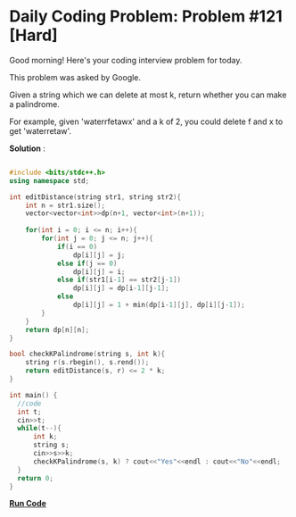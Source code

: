 
# Daily Coding Problem: Problem #121 [Hard]

Good morning! Here's your coding interview problem for today.

This problem was asked by Google.

Given a string which we can delete at most k, return whether you can make a palindrome.

For example, given 'waterrfetawx' and a k of 2, you could delete f and x to get 'waterretaw'.

**Solution** :

```cpp

#include <bits/stdc++.h>
using namespace std;

int editDistance(string str1, string str2){
    int n = str1.size();
    vector<vector<int>>dp(n+1, vector<int>(n+1));
    
    for(int i = 0; i <= n; i++){
        for(int j = 0; j <= n; j++){
            if(i == 0)
                dp[i][j] = j;
            else if(j == 0)
                dp[i][j] = i;
            else if(str1[i-1] == str2[j-1])
                dp[i][j] = dp[i-1][j-1];
            else
                dp[i][j] = 1 + min(dp[i-1][j], dp[i][j-1]);
        }
    }
    return dp[n][n];
}

bool checkKPalindrome(string s, int k){
    string r(s.rbegin(), s.rend());
    return editDistance(s, r) <= 2 * k;
}

int main() {
  //code
  int t;
  cin>>t;
  while(t--){
      int k;
      string s;
      cin>>s>>k;
      checkKPalindrome(s, k) ? cout<<"Yes"<<endl : cout<<"No"<<endl;
  }
  return 0;
}

```

**[Run Code](https://ide.geeksforgeeks.org/8hOuyqR9Q2)**